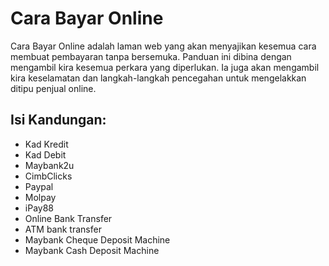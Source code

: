 Cara Bayar Online
=================

Cara Bayar Online adalah laman web yang akan menyajikan kesemua cara membuat pembayaran tanpa bersemuka. Panduan ini dibina dengan mengambil kira kesemua perkara yang diperlukan. Ia juga akan mengambil kira keselamatan dan langkah-langkah pencegahan untuk mengelakkan ditipu penjual online.

Isi Kandungan:
--------------

- Kad Kredit
- Kad Debit
- Maybank2u
- CimbClicks
- Paypal
- Molpay
- iPay88
- Online Bank Transfer
- ATM bank transfer
- Maybank Cheque Deposit Machine
- Maybank Cash Deposit Machine

